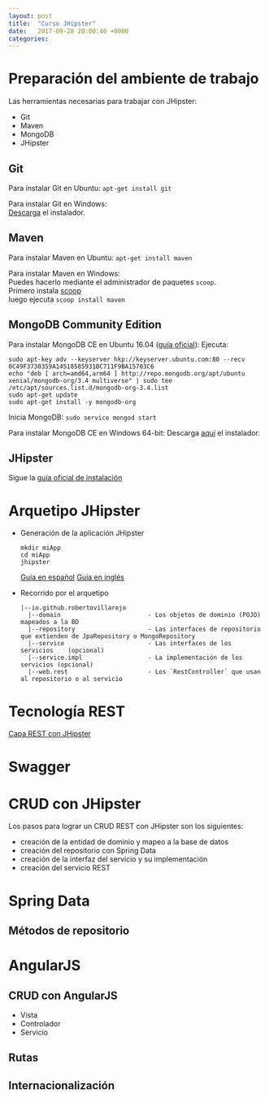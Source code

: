 ```yaml
---
layout: post
title:  "Curso JHipster"
date:   2017-09-28 20:00:40 +0000
categories:
---
```


# Preparación del ambiente de trabajo
Las herramientas necesarias para trabajar con JHipster:
- Git
- Maven
- MongoDB
- JHipster

## Git
Para instalar Git en Ubuntu:
`apt-get install git`

Para instalar Git en Windows:  
[Descarga](https://git-scm.com/download/win) el instalador.

## Maven
Para instalar Maven en Ubuntu:
`apt-get install maven`

Para instalar Maven en Windows:  
Puedes hacerlo mediante el administrador de paquetes `scoop`.  
Primero instala [scoop](http://scoop.sh/)  
luego ejecuta `scoop install maven`

## MongoDB Community Edition
Para instalar MongoDB CE en Ubuntu 16.04 ([guía oficial](https://docs.mongodb.com/manual/tutorial/install-mongodb-on-ubuntu/)):
Ejecuta:
```
sudo apt-key adv --keyserver hkp://keyserver.ubuntu.com:80 --recv 0C49F3730359A14518585931BC711F9BA15703C6
echo "deb [ arch=amd64,arm64 ] http://repo.mongodb.org/apt/ubuntu xenial/mongodb-org/3.4 multiverse" | sudo tee /etc/apt/sources.list.d/mongodb-org-3.4.list
sudo apt-get update
sudo apt-get install -y mongodb-org
```
Inicia MongoDB:
`sudo service mongod start`

Para instalar MongoDB CE en Windows 64-bit:
Descarga [aquí](https://www.mongodb.com/download-center#community) el instalador.

## JHipster
Sigue la [guía oficial de instalación](http://www.jhipster.tech/installation/)

# Arquetipo JHipster
- Generación de la aplicación JHipster

  ```
  mkdir miApp
  cd miApp
  jhipster
  ```
  [Guía en español](https://robertovillarejo.gitbooks.io/jhipster/content/chapter1.html)
  [Guía en inglés](http://www.jhipster.tech/creating-an-app/)

- Recorrido por el arquetipo
  ```
  |--io.github.robertovillarejo
    |--domain                        - Los objetos de dominio (POJO) mapeados a la BD
    |--repository                    - Las interfaces de repositorio que extienden de JpaRepository o MongoRepository
    |--service                       - Las interfaces de los servicios    (opcional)
    |--service.impl                  - La implementación de los servicios (opcional)
    |--web.rest                      - Los `RestController` que usan al repositorio o al servicio
  ```

# Tecnología REST
[Capa REST con JHipster](https://robertovillarejo.github.io/2017/09/28/JHipster-REST.html)

# Swagger

# CRUD con JHipster
Los pasos para lograr un CRUD REST con JHipster son los siguientes:
- creación de la entidad de dominio y mapeo a la base de datos
- creación del repositorio con Spring Data
- creación de la interfaz del servicio y su implementación
- creación del servicio REST

# Spring Data
## Métodos de repositorio

# AngularJS
## CRUD con AngularJS
- Vista
- Controlador
- Servicio

## Rutas

## Internacionalización
